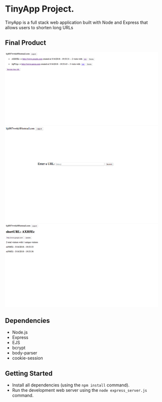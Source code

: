 # TinyApp Project.

TinyApp is a full stack web application built with Node and Express that allows users to shorten long URLs

## Final Product

!["main page"](https://github.com/hjd007wwkd/w2d5/blob/master/final_tinyApp/docs/urls_index.png?raw=true)
!["Register New URL"](https://github.com/hjd007wwkd/w2d5/blob/master/final_tinyApp/docs/urls_new.png?raw=true)
!["Edit Existing URL"](https://github.com/hjd007wwkd/w2d5/blob/master/final_tinyApp/docs/urls_show.png?raw=true)

## Dependencies

- Node.js
- Express
- EJS
- bcrypt
- body-parser
- cookie-session

## Getting Started

- Install all dependencies (using the `npm install` command).
- Run the development web server using the `node express_server.js` command.